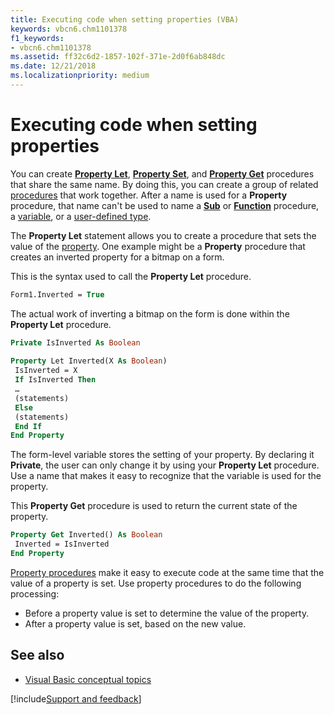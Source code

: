 ```yaml
---
title: Executing code when setting properties (VBA)
keywords: vbcn6.chm1101378
f1_keywords:
- vbcn6.chm1101378
ms.assetid: ff32c6d2-1857-102f-371e-2d0f6ab848dc
ms.date: 12/21/2018
ms.localizationpriority: medium
---
```



# Executing code when setting properties

You can create **[Property Let](../../reference/user-interface-help/property-let-statement.md)**, **[Property Set](../../reference/user-interface-help/property-set-statement.md)**, and **[Property Get](../../reference/user-interface-help/property-get-statement.md)** procedures that share the same name. By doing this, you can create a group of related [procedures](../../Glossary/vbe-glossary.md#procedure) that work together. After a name is used for a **Property** procedure, that name can't be used to name a **[Sub](../../reference/user-interface-help/sub-statement.md)** or **[Function](../../reference/user-interface-help/function-statement.md)** procedure, a [variable](../../Glossary/vbe-glossary.md#variable), or a [user-defined type](../../Glossary/vbe-glossary.md#user-defined-type).

The **Property Let** statement allows you to create a procedure that sets the value of the [property](../../Glossary/vbe-glossary.md#property). One example might be a **Property** procedure that creates an inverted property for a bitmap on a form. 

This is the syntax used to call the **Property Let** procedure.

```vb
Form1.Inverted = True 

```

The actual work of inverting a bitmap on the form is done within the **Property Let** procedure.

```vb
Private IsInverted As Boolean 
 
Property Let Inverted(X As Boolean) 
 IsInverted = X 
 If IsInverted Then 
 … 
 (statements) 
 Else 
 (statements) 
 End If 
End Property 

```

The form-level variable stores the setting of your property. By declaring it **Private**, the user can only change it by using your **Property Let** procedure. Use a name that makes it easy to recognize that the variable is used for the property.

This **Property Get** procedure is used to return the current state of the property.

```vb
Property Get Inverted() As Boolean 
 Inverted = IsInverted 
End Property 

```

[Property procedures](../../Glossary/vbe-glossary.md#property-procedure) make it easy to execute code at the same time that the value of a property is set. Use property procedures to do the following processing:

- Before a property value is set to determine the value of the property.   
- After a property value is set, based on the new value.
    
## See also

- [Visual Basic conceptual topics](../../reference/user-interface-help/visual-basic-conceptual-topics.md)

[!include[Support and feedback](~/includes/feedback-boilerplate.md)]